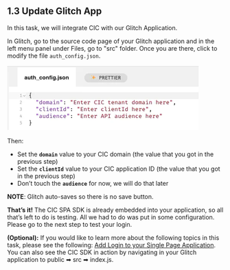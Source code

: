 ## 1.3 Update Glitch App

In this task, we will integrate CIC with our Glitch Application.

In Glitch, go to the source code page of your Glitch application and in the left menu panel under Files, go to "src" folder. Once you are there, click to modify the file `auth_config.json`.

![](https://github.com/lerer/cic2-workshop/blob/main/images/001/auth-config.png?raw=true")


Then:
- Set the **`domain`** value to your CIC domain (the value that you got in the previous step)
- Set the **`clientId`** value to your CIC application ID (the value that you got in the previous step)
- Don’t touch the **`audience`** for now, we will do that later
  


**NOTE**: Glitch auto-saves so there is no save button.

**That’s it!** The CIC SPA SDK is already embedded into your application, so all that’s left to do is testing. All we had to do was put in some configuration. Please go to the next step to test your login.

**(Optional):** If you would like to learn more about the following topics in this task, please see the following: [Add Login to your Single Page Application](https://auth0.com/docs/quickstart/spa/vanillajs/interactive). You can also see the CIC SDK in action by navigating in your Glitch application to public ➡ src ➡ index.js.

